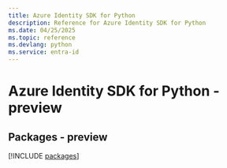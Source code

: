 ```yaml
---
title: Azure Identity SDK for Python
description: Reference for Azure Identity SDK for Python
ms.date: 04/25/2025
ms.topic: reference
ms.devlang: python
ms.service: entra-id
---
```

# Azure Identity SDK for Python - preview
## Packages - preview
[!INCLUDE [packages](identity-index.md)]